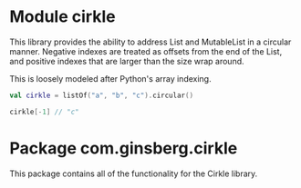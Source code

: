 # Module cirkle

This library provides the ability to address List and MutableList in a
circular manner. Negative indexes are treated as offsets from the end
of the List, and positive indexes that are larger than the size wrap around.

This is loosely modeled after Python's array indexing.

```kotlin
val cirkle = listOf("a", "b", "c").circular()

cirkle[-1] // "c"

```

# Package com.ginsberg.cirkle

This package contains all of the functionality for the Cirkle library.